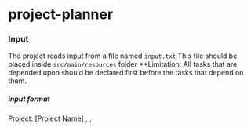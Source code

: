 ﻿# project-planner

### Input
The project reads input from a file named `input.txt`
This file should be placed inside `src/main/resources` folder
**Limitation: All tasks that are depended upon should be declared first before the tasks that depend on them.
##### input format
Project: [Project Name]
<TaskName>, <Duration in number of days>, <Task Dependencies separated by comma>
